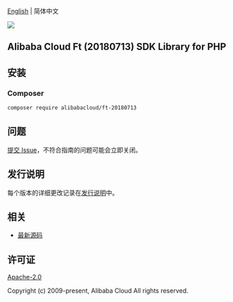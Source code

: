 [English](README.md) | 简体中文

![](https://aliyunsdk-pages.alicdn.com/icons/AlibabaCloud.svg)

## Alibaba Cloud Ft (20180713) SDK Library for PHP

## 安装

### Composer

```bash
composer require alibabacloud/ft-20180713
```

## 问题

[提交 Issue](https://github.com/aliyun/alibabacloud-sdk/issues/new)，不符合指南的问题可能会立即关闭。

## 发行说明

每个版本的详细更改记录在[发行说明](./ChangeLog.txt)中。

## 相关

* [最新源码](https://github.com/aliyun/alibabacloud-sdk)

## 许可证

[Apache-2.0](http://www.apache.org/licenses/LICENSE-2.0)

Copyright (c) 2009-present, Alibaba Cloud All rights reserved.
